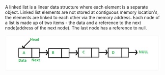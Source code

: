 A linked list is a linear data structure where each element is a separate object. 
Linked list elements are not stored at contiguous memory location's, the elements are linked to each other via the memory address.
Each node of a list is made up of two items - the data and a reference to the next node(address of the next node).
The last node has a reference to null.

![](images/1.jpg)
